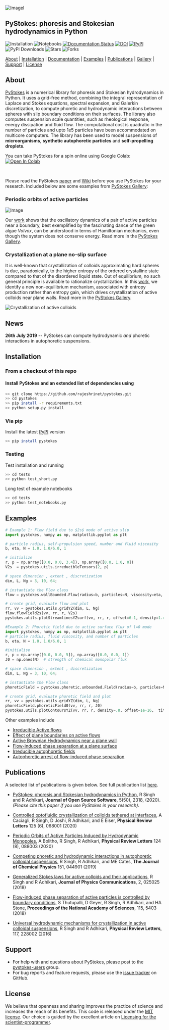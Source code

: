![Imagel](https://raw.githubusercontent.com/rajeshrinet/pystokes/master/examples/banner.png)


## PyStokes: phoresis and Stokesian hydrodynamics in Python 
![Installation](https://github.com/rajeshrinet/pystokes/workflows/CI/badge.svg) 
![Notebooks](https://github.com/rajeshrinet/pystokes/workflows/notebooks/badge.svg) 
[![Documentation Status](https://readthedocs.org/projects/pystokes/badge/?version=latest)](https://pystokes.readthedocs.io/en/latest/?badge=latest) 
[![DOI](https://joss.theoj.org/papers/10.21105/joss.02318/status.svg)](https://doi.org/10.21105/joss.02318) 
[![PyPI](https://img.shields.io/pypi/v/pystokes.svg)](https://pypi.python.org/pypi/pystokes)
![PyPI Downloads](https://static.pepy.tech/badge/pystokes)
![Stars](https://img.shields.io/github/stars/rajeshrinet/compPhy) 
![Forks](https://img.shields.io/github/forks/rajeshrinet/compPhy) 

[About](#about) 
| [Installation](#installation) 
| [Documentation](https://pystokes.readthedocs.io/en/latest/) 
| [Examples](#examples) 
| [Publications](#publications)
| [Gallery](https://github.com/rajeshrinet/pystokes/wiki/Gallery)
| [Support](#support) 
| [License](#license)


## About

[PyStokes](https://github.com/rajeshrinet/pystokes) is a numerical library for phoresis and Stokesian hydrodynamics in Python. It uses a grid-free method, combining the integral representation of Laplace and Stokes equations, spectral expansion, and Galerkin discretization, to compute phoretic and hydrodynamic interactions between spheres with slip boundary conditions on their surfaces. The library also computes suspension scale quantities, such as rheological response, energy dissipation and fluid flow. The computational cost is quadratic in the number of particles and upto 1e5 particles have been accommodated on multicore computers. The library has been used to model suspensions of **microorganisms**,  **synthetic autophoretic particles** and **self-propelling droplets**. 

You can take PyStokes for a spin online using Google Colab: <a target="_blank" href="https://colab.research.google.com/github/rajeshrinet/pystokes/blob/master/examples/ex01a-colab.ipynb">
  <img src="https://colab.research.google.com/assets/colab-badge.svg" alt="Open In Colab"/>
</a>

<br>

Please read the PyStokes [paper](https://doi.org/10.21105/joss.02318) and [Wiki](https://github.com/rajeshrinet/pystokes/wiki) before you use PyStokes for your research. Included below are some examples from [PyStokes Gallery](https://github.com/rajeshrinet/pystokes/wiki/Gallery): 

### Periodic orbits of active particles

![Image](https://raw.githubusercontent.com/rajeshrinet/pystokes-misc/master/gallery/2_volvox.gif)

Our [work](https://journals.aps.org/prl/abstract/10.1103/PhysRevLett.124.088003) shows that the oscillatory dynamics of a pair of active particles near
a boundary, best exemplified by the fascinating dance of the green algae
*Volvox*, can be understood in terms of Hamiltonian mechanics, even though the
system does not conserve energy. Read more in the [PyStokes Gallery](https://github.com/rajeshrinet/pystokes/wiki/Gallery).
<br>

### Crystallization at a plane no-slip surface
It is well-known that crystallization of colloids approximating hard spheres
is due, paradoxically, to the higher entropy of the ordered crystalline state
compared to that of  the disordered liquid state. Out of equilibrium, no such general
principle is available to rationalize crystallization. In this [work](https://doi.org/10.1103/PhysRevLett.117.228002), we identify a new non-equilibrium mechanism, associated with entropy production rather than entropy gain, which drives crystallization of active colloids near plane walls. Read more in the [PyStokes Gallery](https://github.com/rajeshrinet/pystokes/wiki/Gallery).


![Crystallization of active colloids](https://raw.githubusercontent.com/rajeshrinet/pystokes/master/examples/crystallite.gif) 


## News
**26th July 2019** -- PyStokes can compute hydrodynamic *and* phoretic interactions in autophoretic suspensions.  


## Installation

### From a checkout of this repo

#### Install PyStokes and an extended list of dependencies using 
 
```bash
>> git clone https://github.com/rajeshrinet/pystokes.git
>> cd pystokes
>> pip install -r requirements.txt
>> python setup.py install
```


### Via pip

Install the latest [PyPI](https://pypi.org/project/pystokes) version

```bash
>> pip install pystokes
```


### Testing
Test installation and running

```bash
>> cd tests
>> python test_short.py
```

Long test of example notebooks 

```bash
>> cd tests
>> python test_notebooks.py
```


## Examples


```Python
# Example 1: Flow field due to $2s$ mode of active slip
import pystokes, numpy as np, matplotlib.pyplot as plt

# particle radius, self-propulsion speed, number and fluid viscosity
b, eta, N = 1.0, 1.0/6.0, 1

# initialize
r, p = np.array([0.0, 0.0, 3.4]), np.array([0.0, 1.0, 0])
V2s  = pystokes.utils.irreducibleTensors(2, p)

# space dimension , extent , discretization
dim, L, Ng = 3, 10, 64;

# instantiate the Flow class
flow = pystokes.wallBounded.Flow(radius=b, particles=N, viscosity=eta, gridpoints=Ng*Ng)

# create grid, evaluate flow and plot
rr, vv = pystokes.utils.gridYZ(dim, L, Ng)
flow.flowField2s(vv, rr, r, V2s)  
pystokes.utils.plotStreamlinesYZsurf(vv, rr, r, offset=6-1, density=1.4, title='2s')
```

```Python
#Example 2: Phoretic field due to active surface flux of l=0 mode
import pystokes, numpy as np, matplotlib.pyplot as plt
# particle radius, fluid viscosity, and number of particles
b, eta, N = 1.0, 1.0/6.0, 1

#initialise
r, p = np.array([0.0, 0.0, 5]), np.array([0.0, 0.0, 1])
J0 = np.ones(N)  # strength of chemical monopolar flux

# space dimension , extent , discretization
dim, L, Ng = 3, 10, 64;

# instantiate the Flow class
phoreticField = pystokes.phoretic.unbounded.Field(radius=b, particles=N, phoreticConstant=eta, gridpoints=Ng*Ng)

# create grid, evaluate phoretic field and plot
rr, vv = pystokes.utils.gridYZ(dim, L, Ng)
phoreticField.phoreticField0(vv, rr, r, J0)  
pystokes.utils.plotContoursYZ(vv, rr, r, density=.8, offset=1e-16,  title='l=0') 
```

Other examples include
* [Irreducible Active flows](https://github.com/rajeshrinet/pystokes/blob/master/examples/ex01-unboundedFlow.ipynb)
* [Effect of plane boundaries on active flows](https://github.com/rajeshrinet/pystokes/blob/master/examples/ex02-flowPlaneSurface.ipynb)
* [Active Brownian Hydrodynamics near a plane wall](https://github.com/rajeshrinet/pystokes/blob/master/examples/ex03-crystalNucleation.ipynb)
* [Flow-induced phase separation at a plane surface](https://github.com/rajeshrinet/pystokes/blob/master/examples/ex04-crystallization.ipynb)
* [Irreducible autophoretic fields](https://github.com/rajeshrinet/pystokes/blob/master/examples/ex05-phoreticField.ipynb)
* [Autophoretic arrest of flow-induced phase separation](https://github.com/rajeshrinet/pystokes/blob/master/examples/ex06-arrestedCluster.ipynb)


## Publications

A selected list of publications is given below. See full publication list [here](https://github.com/rajeshrinet/pystokes/wiki/Publications).

* [PyStokes: phoresis and Stokesian hydrodynamics in Python](https://doi.org/10.21105/joss.02318), R Singh and R Adhikari, **Journal of Open Source Software**, 5(50), 2318, (2020). *(Please cite this paper if you use PyStokes in your research)*.

* [Controlled optofluidic crystallization of colloids tethered at interfaces](https://journals.aps.org/prl/abstract/10.1103/PhysRevLett.125.068001), A Caciagli, R Singh, D Joshi, R Adhikari, and E Eiser, **Physical Review Letters** 125 (6), 068001 (2020)

* [Periodic Orbits of Active Particles Induced by Hydrodynamic Monopoles](https://journals.aps.org/prl/abstract/10.1103/PhysRevLett.124.088003), A Bolitho, R Singh, R Adhikari, **Physical Review Letters** 124 (8), 088003 (2020)

* [Competing phoretic and hydrodynamic interactions in autophoretic colloidal suspensions](https://aip.scitation.org/doi/full/10.1063/1.5090179), R Singh, R Adhikari, and ME Cates, **The Journal of Chemical Physics** 151, 044901 (2019)

* [Generalized Stokes laws for active colloids and their applications](https://iopscience.iop.org/article/10.1088/2399-6528/aaab0d), R Singh and R Adhikari, **Journal of Physics Communications**, 2, 025025 (2018)


* [Flow-induced phase separation of active particles is controlled by boundary conditions](https://www.pnas.org/content/115/21/5403), S Thutupalli, D Geyer, R Singh, R Adhikari, and HA Stone, **Proceedings of the National Academy of Sciences**, 115, 5403 (2018)  

* [Universal hydrodynamic mechanisms for crystallization in active colloidal suspensions](https://doi.org/10.1103/PhysRevLett.117.228002), R Singh and R Adhikari,  **Physical Review Letters**, 117, 228002 (2016)


## Support

* For help with and questions about PyStokes, please post to the [pystokes-users](https://groups.google.com/forum/#!forum/pystokes) group.
* For bug reports and feature requests, please use the [issue tracker](https://github.com/rajeshrinet/pystokes/issues) on GitHub.

## License
We believe that openness and sharing improves the practice of science and increases the reach of its benefits. This code is released under the [MIT license](http://opensource.org/licenses/MIT). Our choice is guided by the excellent article on [Licensing for the scientist-programmer](http://www.ploscompbiol.org/article/info%3Adoi%2F10.1371%2Fjournal.pcbi.1002598). 
		


